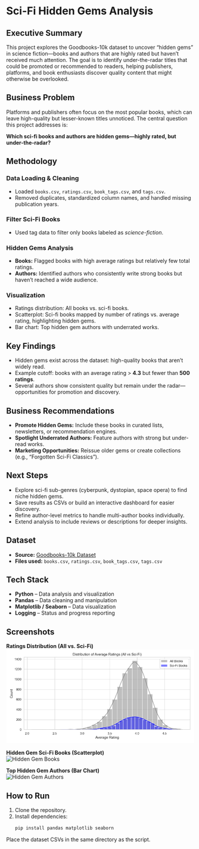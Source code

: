 # Sci-Fi Hidden Gems Analysis

## Executive Summary
This project explores the Goodbooks-10k dataset to uncover “hidden gems” in science fiction—books and authors that are highly rated but haven’t received much attention. The goal is to identify under-the-radar titles that could be promoted or recommended to readers, helping publishers, platforms, and book enthusiasts discover quality content that might otherwise be overlooked.

## Business Problem
Platforms and publishers often focus on the most popular books, which can leave high-quality but lesser-known titles unnoticed. The central question this project addresses is:

**Which sci-fi books and authors are hidden gems—highly rated, but under-the-radar?**

## Methodology
### Data Loading & Cleaning
- Loaded `books.csv`, `ratings.csv`, `book_tags.csv`, and `tags.csv`.  
- Removed duplicates, standardized column names, and handled missing publication years.  

### Filter Sci-Fi Books
- Used tag data to filter only books labeled as *science-fiction*.  

### Hidden Gems Analysis
- **Books:** Flagged books with high average ratings but relatively few total ratings.  
- **Authors:** Identified authors who consistently write strong books but haven’t reached a wide audience.  

### Visualization
- Ratings distribution: All books vs. sci-fi books.  
- Scatterplot: Sci-fi books mapped by number of ratings vs. average rating, highlighting hidden gems.  
- Bar chart: Top hidden gem authors with underrated works.  

## Key Findings
- Hidden gems exist across the dataset: high-quality books that aren’t widely read.  
- Example cutoff: books with an average rating > **4.3** but fewer than **500 ratings**.  
- Several authors show consistent quality but remain under the radar—opportunities for promotion and discovery.  

## Business Recommendations
- **Promote Hidden Gems:** Include these books in curated lists, newsletters, or recommendation engines.  
- **Spotlight Underrated Authors:** Feature authors with strong but under-read works.  
- **Marketing Opportunities:** Reissue older gems or create collections (e.g., “Forgotten Sci-Fi Classics”).  

## Next Steps
- Explore sci-fi sub-genres (cyberpunk, dystopian, space opera) to find niche hidden gems.  
- Save results as CSVs or build an interactive dashboard for easier discovery.  
- Refine author-level metrics to handle multi-author books individually.  
- Extend analysis to include reviews or descriptions for deeper insights.  

## Dataset
- **Source:** [Goodbooks-10k Dataset](https://github.com/zygmuntz/goodbooks-10k)  
- **Files used:** `books.csv`, `ratings.csv`, `book_tags.csv`, `tags.csv`  

## Tech Stack
- **Python** – Data analysis and visualization  
- **Pandas** – Data cleaning and manipulation  
- **Matplotlib / Seaborn** – Data visualization  
- **Logging** – Status and progress reporting  

## Screenshots
**Ratings Distribution (All vs. Sci-Fi)**  
![Ratings Distribution](ratings_distribution.png)

**Hidden Gem Sci-Fi Books (Scatterplot)**  
![Hidden Gem Books](hidden_gems_book.png)

**Top Hidden Gem Authors (Bar Chart)**  
![Hidden Gem Authors](hidden_gems_author.png)

## How to Run
1. Clone the repository.  
2. Install dependencies:  
   ```bash
   pip install pandas matplotlib seaborn
Place the dataset CSVs in the same directory as the script.


